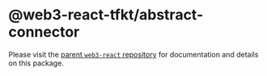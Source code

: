 # @web3-react-tfkt/abstract-connector

Please visit the [parent `web3-react` repository](https://github.com/NoahZinsmeister/web3-react) for documentation and details on this package.
